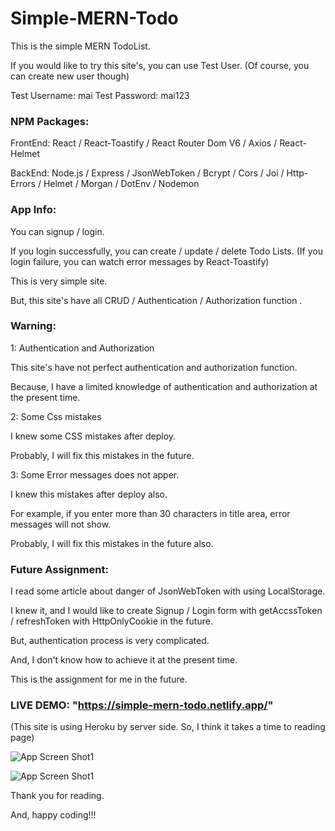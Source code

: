 # Simple-MERN-Todo

This is the simple MERN TodoList.

If you would like to try this site's, you can use Test User.
(Of course, you can create new user though)

Test Username: mai
Test Password: mai123

### NPM Packages:  

FrontEnd: React / React-Toastify / React Router Dom V6 / Axios / React-Helmet

BackEnd: Node.js / Express / JsonWebToken / Bcrypt / Cors / Joi / Http-Errors / Helmet / Morgan / DotEnv / Nodemon


### App Info:  

You can signup / login.

If you login successfully, you can create / update / delete Todo Lists. (If you login failure, you can watch error messages by React-Toastify)

This is very simple site.

But, this site's have all CRUD / Authentication / Authorization function .


### Warning:

1: Authentication and Authorization

This site's have not perfect authentication and authorization function.

Because, I have a limited knowledge of authentication and authorization at the present time.


2: Some Css mistakes

I knew some CSS mistakes after deploy. 

Probably, I will fix this mistakes in the future.


3: Some Error messages does not apper.


I knew this mistakes after deploy also.

For example, if you enter more than 30 characters in title area, error messages will not show.

Probably, I will fix this mistakes in the future also.


### Future Assignment:

I read some article about danger of JsonWebToken with using LocalStorage.

I knew it, and I would like to create Signup / Login form with getAccssToken / refreshToken with HttpOnlyCookie in the future. 

But, authentication process is very complicated.

And, I don't know how to achieve it at the present time.

This is the assignment for me in the future.


### LIVE DEMO: "https://simple-mern-todo.netlify.app/"

(This site is using Heroku by server side. So, I think it takes a time to reading page)

![App Screen Shot1](https://i.ibb.co/9TWT2Sv/login.png)

![App Screen Shot1](https://i.ibb.co/0hNZ1ck/mainscreen.png)



Thank you for reading.

And, happy coding!!!
